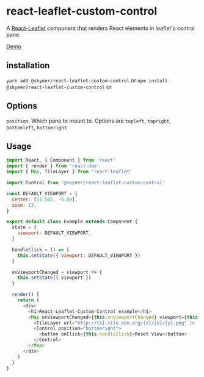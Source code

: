 # react-leaflet-custom-control

A [React-Leaflet](https://github.com/PaulLeCam/react-leaflet) component that renders React elements in leaflet's control pane.

[Demo](https://skyeer.github.io/react-leaflet-custom-control/)

## installation

`yarn add @skyeer/react-leaflet-custom-control` or `npm install @skyeer/react-leaflet-custom-control` or

## Options

`position`: Which pane to mount to. Options are `topleft`, `topright`, `bottomleft`, `bottomright`

## Usage

```js
import React, { Component } from 'react'
import { render } from 'react-dom'
import { Map, TileLayer } from 'react-leaflet'

import Control from '@skyeer/react-leaflet-custom-control'

const DEFAULT_VIEWPORT = {
  center: [51.505, -0.09],
  zoom: 13,
}

export default class Example extends Component {
  state = {
    viewport: DEFAULT_VIEWPORT,
  }

  handleClick = () => {
    this.setState({ viewport: DEFAULT_VIEWPORT })
  }

  onViewportChanged = viewport => {
    this.setState({ viewport })
  }

  render() {
    return (
      <div>
        <h1>React-Leaflet-Custom-Control example</h1>
        <Map onViewportChanged={this.onViewportChanged} viewport={this.state.viewport}>
          <TileLayer url="http://{s}.tile.osm.org/{z}/{x}/{y}.png" />
          <Control position="bottomright">
            <button onClick={this.handleClick}>Reset View</button>
          </Control>
        </Map>
      </div>
    )
  }
}
```
